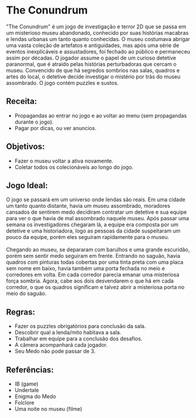 # The Conundrum

"The Conundrum" é um jogo de investigação e terror 2D que se passa em um misterioso museu abandonado, conhecido por suas histórias macabras e lendas urbanas um tanto quanto conhecidas. O museu costumava abrigar uma vasta coleção de artefatos e antiguidades, mas após uma série de eventos inexplicáveis e assustadores, foi fechado ao público e permaneceu assim por décadas. O jogador assume o papel de um curioso detetive paranormal, que é atraído pelas histórias perturbadoras que cercam o museu. Convencido de que há segredos sombrios nas salas, quadros e artes do local, o detetive decide investigar o mistério por trás do museu assombrado. O jogo contém puzzles e sustos.

## Receita:

* Propagandas ao entrar no jogo e ao voltar ao menu (sem propagandas durante o jogo).
* Pagar por dicas, ou ver anuncios.

## Objetivos:

* Fazer o museu voltar a ativa novamente. 
* Coletar todos os colecionáveis ao longo do jogo.

## Jogo Ideal:

O jogo se passará em um universo onde lendas são reais. Em uma cidade um tanto quanto distante, havia um museu assombrado, moradores cansados de sentirem medo decidiram contratar um detetive e sua equipe para ver o que havia de mal assombrado naquele museu. Após passar uma semana os investigadores chegaram lá, a equipe era composta por um detetive e uma historiadora, logo as pessoas da cidade suspeitaram um pouco da equipe, porém eles seguiram rapidamente para o museu. <br><br>
Chegando ao museu, se depararam com barulhos e uma grande escuridão, porém sem sentir medo seguiram em frente. Entrando no saguão, havia quadros com pinturas todas cobertas por uma tinta preta com uma placa sem nome em baixo, havia também uma porta fechada no meio e corredores em volta. Em cada corredor parecia emanar uma misteriosa força sombria. Agora, cabe aos dois desvendarem o que há em cada corredor, o que os quadros significam e talvez abrir a misteriosa porta no meio do saguão.

## Regras:

* Fazer os puzzles obrigatórios para conclusão da sala.
* Descobrir qual a lenda/mito habitava a sala.
* Trabalhar em equipe para a conclusão dos desafios.
* A câmera acompanhará cada jogador.
* Seu Medo não pode passar de 3.

## Referências:

* IB (game)
* Undertale
* Enigma do Medo
* Folclore
* Uma noite no museu (filme)
